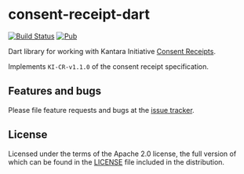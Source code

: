 # consent-receipt-dart

[![Build Status](https://travis-ci.com/adaptant-labs/consent-receipt-dart.svg?branch=master)](https://travis-ci.com/adaptant-labs/consent-receipt-dart)
[![Pub](https://img.shields.io/pub/v/consent_receipt_dart.svg)](https://pub.dev/packages/consent_receipt_dart)

Dart library for working with Kantara Initiative [Consent Receipts][cr].

Implements `KI-CR-v1.1.0` of the consent receipt specification.

[cr]: https://kantarainitiative.org/confluence/display/infosharing/Consent+Receipt+Specification

## Features and bugs

Please file feature requests and bugs at the [issue tracker][tracker].

[tracker]: https://github.com/adaptant-labs/consent-receipt-dart/issues

## License

Licensed under the terms of the Apache 2.0 license, the full version of which can be found in the
[LICENSE](https://raw.githubusercontent.com/adaptant-labs/consent-receipt-dart/master/LICENSE) file included in the distribution.
